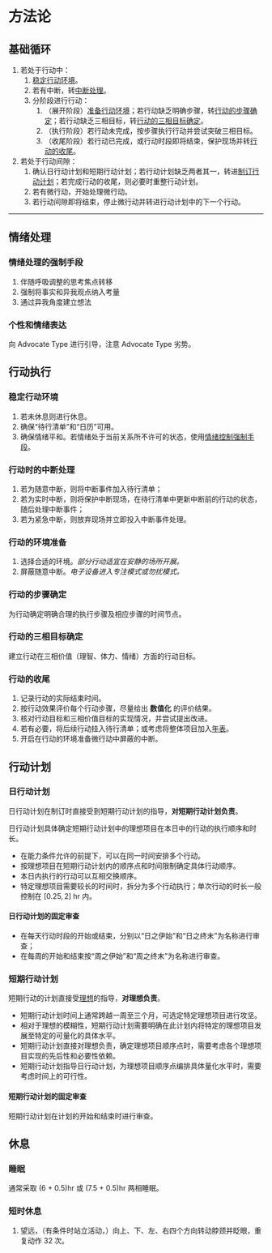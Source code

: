# 方法论

## 基础循环

1. 若处于行动中：
    1. [稳定行动环境](#稳定行动环境)。
    2. 若有中断，转[中断处理](#行动时的中断处理)。
    3. 分阶段进行行动：
        1. （展开阶段）[准备行动环境](#行动的环境准备)；若行动缺乏明确步骤，转[行动的步骤确定](#行动的步骤确定)；若行动缺乏三相目标，转[行动的三相目标确定](#行动的三相目标确定)。
        2. （执行阶段）若行动未完成，按步骤执行行动并尝试突破三相目标。
        3. （收尾阶段）若行动已完成，或行动时段即将结束，保护现场并转[行动的收尾](#行动的收尾)。
2. 若处于行动间隙：
    1. 确认日行动计划和短期行动计划；若行动计划缺乏两者其一，转进[制订行动计划](#行动计划)；若完成行动的收尾，则必要时重整行动计划。
    2. 若有微行动，开始处理微行动。
    3. 若行动间隙即将结束，停止微行动并转进行动计划中的下一个行动。

---

## 情绪处理

### 情绪处理的强制手段

1. 伴随呼吸调整的思考焦点转移
2. 强制将事实和异我观点纳入考量
3. 通过异我角度建立想法

### 个性和情绪表达

向 Advocate Type 进行引导，注意 Advocate Type 劣势。

## 行动执行

### 稳定行动环境

1. 若未休息则进行休息。
2. 确保“待行清单”和“日历”可用。
3. 确保情绪平和。若情绪处于当前关系所不许可的状态，使用[情绪控制强制手段](#情绪控制强制手段)。

### 行动时的中断处理

1. 若为随意中断，则将中断事件加入待行清单；
2. 若为实时中断，则将保护中断现场，在待行清单中更新中断前的行动的状态，随后处理中断事件；
3. 若为紧急中断，则放弃现场并立即投入中断事件处理。

### 行动的环境准备

1. 选择合适的环境。*部分行动适宜在安静的场所开展。*
2. 屏蔽随意中断。*电子设备进入专注模式或勿扰模式。*

### 行动的步骤确定

为行动确定明确合理的执行步骤及相应步骤的时间节点。

### 行动的三相目标确定

建立行动在三相价值（理智、体力、情绪）方面的行动目标。

### 行动的收尾

1. 记录行动的实际结束时间。
2. 按行动效果评价每个行动步骤，尽量给出 **数值化** 的评价结果。
3. 核对行动目标和三相价值目标的实现情况，并尝试提出改进。
4. 若有必要，将后续行动挂入待行清单；或考虑将整体项目加入[年表](https://lightyears1998.github.io/timeline.html)。
5. 开启在行动的环境准备微行动中屏蔽的中断。

## 行动计划

### 日行动计划

日行动计划在制订时直接受到短期行动计划的指导，**对短期行动计划负责**。

日行动计划具体确定短期行动计划中的理想项目在本日中的行动的执行顺序和时长。

- 在能力条件允许的前提下，可以在同一时间安排多个行动。
- 按理想项目在短期行动计划内的顺序点和时间限制确定具体行动顺序。
- 本日内执行的行动可以互相交换顺序。
- 特定理想项目需要较长的时间时，拆分为多个行动执行；单次行动的时长一般控制在 $[0.25, 2]$ hr 内。

#### 日行动计划的固定审查

- 在每天行动时段的开始或结束，分别以“日之伊始”和“日之终末”为名称进行审查；
- 在每周的开始和结束按“周之伊始”和“周之终末”为名称进行审查。

### 短期行动计划

短期行动的计划直接受[理想](https://lightyears1998.github.io/ideal-and-plans/)的指导，**对理想负责**。

- 短期行动计划时间上通常跨越一周至三个月，可选定特定理想项目进行攻坚。
- 相对于理想的模糊性，短期行动计划需要明确在此计划内将特定的理想项目发展至特定的可量化的具体水平。
- 短期行动计划直接对理想负责，确定理想项目顺序点时，需要考虑各个理想项目实现的先后性和必要性依赖。
- 短期行动计划指导日行动计划，为理想项目顺序点编排具体量化水平时，需要考虑时间上的可行性。

#### 短期行动计划的固定审查

短期行动计划在计划的开始和结束时进行审查。

## 休息

### 睡眠

通常采取 (6 + 0.5)hr 或 (7.5 + 0.5)hr 两相睡眠。

### 短时休息

1. 望远，（有条件时站立活动，）向上、下、左、右四个方向转动脖颈并眨眼，重复动作 32 次。
